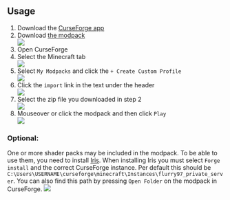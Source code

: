 ## Usage
<ol>
  <li>Download the <a href="https://www.curseforge.com/download/app">CurseForge app</a></li>
  <li>Download <a href="https://drive.google.com/file/d/1prjWQaeOCcLINUxHGWewC1D6y86xH3nS/view?usp=sharing">the modpack</a></li>
  <img src="https://github.com/aerlingsson/MinecraftPrivateModPackUpdater/assets/34278730/25834b64-c39b-43c5-818d-1be4b22c3a47">
  <li>Open CurseForge</li>
  <li>Select the Minecraft tab</li>
  <img src="https://github.com/aerlingsson/MinecraftPrivateModPackUpdater/assets/34278730/c03eed13-457f-48a3-b7f8-4f83cb1f6824">
  <li>Select <code>My Modpacks</code> and click the <code>+ Create Custom Profile</code></li>
  <img src="https://github.com/aerlingsson/MinecraftPrivateModPackUpdater/assets/34278730/bf133470-15b5-4a73-9cf6-5579cc6aa9fd">
  <li>Click the <code>import</code> link in the text under the header</li>
  <img src="https://github.com/aerlingsson/MinecraftPrivateModPackUpdater/assets/34278730/3a2a9768-fc21-4fb1-ba81-5b81b5d377b5">
  <li>Select the zip file you downloaded in step 2</li>
  <img src="https://github.com/aerlingsson/MinecraftPrivateModPackUpdater/assets/34278730/95f22bc2-bc83-4746-ada0-10d47b1f85a5">
  <li>Mouseover or click the modpack and then click <code>Play</code></li>
  <img src="https://github.com/aerlingsson/MinecraftPrivateModPackUpdater/assets/34278730/0df35280-c5eb-48b0-b989-9546fda3d054">
</ol>

### Optional:
One or more shader packs may be included in the modpack. To be able to use them, you need to install <a href="https://irisshaders.dev/download">Iris</a>. When installing Iris you must select <code>Forge install</code> and the correct CurseForge instance. Per default this should be <code>C:\Users\USERNAME\curseforge\minecraft\Instances\flurry97_private_server</code>. You can also find this path by pressing <code>Open Folder</code> on the modpack in CurseForge.
<img src="https://github.com/aerlingsson/MinecraftPrivateModPackUpdater/assets/34278730/4fc84be6-6b5e-4033-a8dc-4955141c5806">
